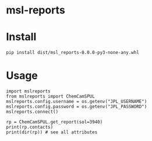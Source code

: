# msl-reports

# Install
`pip install dist/msl_reports-0.0.0-py3-none-any.whl`

# Usage
```
import mslreports
from mslreports import ChemCamSPUL
mslreports.config.username = os.getenv("JPL_USERNAME")
mslreports.config.password = os.getenv("JPL_PASSWORD")
mslreports.connect()

rp = ChemCamSPUL.get_report(sol=3940)
print(rp.contacts)
print(dir(rp)) # see all attributes
```
